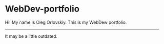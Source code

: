 # WebDev-portfolio

Hi! My name is Oleg Orlovskiy. This is my WebDew portfolio.

---

It may be a little outdated.
